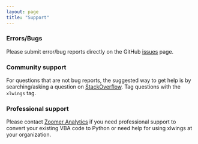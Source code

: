 ```yaml
---
layout: page
title: "Support"
---
```


### Errors/Bugs

Please submit error/bug reports directly on the GitHub [issues][] page.


### Community support

For questions that are not bug reports, the suggested way to get help is by searching/asking a question on [StackOverflow][].
Tag questions with the `xlwings` tag.

### Professional support

Please contact [Zoomer Analytics][] if you need professional support to convert your existing VBA code to Python or
need help for using xlwings at your organization.



[Zoomer Analytics]: http://zoomeranalytics.com
[StackOverflow]: http://stackoverflow.com/
[issues]: https://github.com/ZoomerAnalytics/xlwings/issues